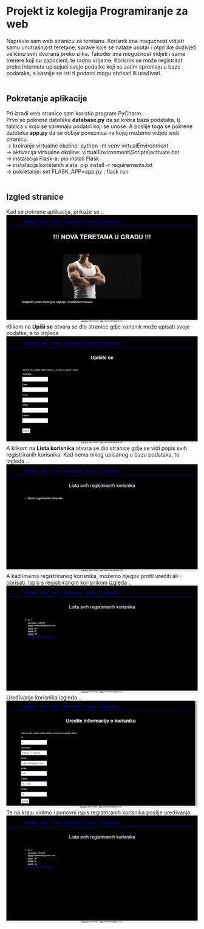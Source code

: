 # Projekt iz kolegija Programiranje za web

Napravio sam web stranicu za teretanu. Korisnik ima mogućnost vidjeti samu 
unutrašnjost teretane, sprave koje se nalaze unutar i otprilike doživjeti
veličinu svih dvorana preko slika. Također ima mogućnost vidjeti i same 
trenere koji su zaposleni, te radno vrijeme.
Korisnik se može registrirat preko Interneta upisujući svoje podatke koji
se zatim spremaju u bazu podataka, a kasnije se isti ti podatci mogu 
obrisati ili uređivati.
<br />
<br />

## Pokretanje aplikacije 
Pri izradi web stranice sam koristio program PyCharm.<br />
Prvo se pokrene datoteka <b>database.py</b> da se kreira baza podataka, tj tablica u koju se spremaju podatci koji se unose. 
A poslije toga se pokrene datoteka <b>app.py</b> da se dobije poveznica na kojoj možemo vidjeti web stranicu.
<br />
-> kreiranje virtualne okoline: python -m venv virtualEnvironment <br />
-> aktivacija virtualne okoline: virtualEnvironment\Scripts\activate.bat <br />
-> instalacija Flask-a: pip install Flask <br />
-> instalacija korištenih alata: pip install -r requirements.txt <br />
-> pokretanje: set FLASK_APP=app.py ; flask run 
<br />
<br />

## Izgled stranice
Kad se pokrene aplikacija, prikaže se ..
 ![](static/img/pocetna.png)
 <br />
Klikom na <b>Upiši se</b> otvara se dio stranice gdje korisnik može upisati svoje podatke, 
 a to izgleda
  ![](static/img/upis.png)
<br />
A klikom na <b>Lista korisnika</b> otvara se dio stranice gdje se vidi popis svih registriranih
korisnika. Kad nema nikog upisanog u bazu podataka, to izgleda ..
  ![](static/img/lista1.png)
<br />
A kad imamo registriranog korisnika, možemo njegov profil urediti ali i obrisati. 
Ispis s registriranom korisnikom izgleda ..
  ![](static/img/lista2.png)
<br />
Uređivanje korisnika izgleda ..
  ![](static/img/edit.png)
<br />
Te na kraju vidimo i ponovni ispis registriranih korisnika poslije uređivanja.
  ![](static/img/listaAfterEdit.png)

